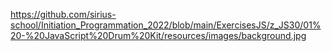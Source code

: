 https://github.com/sirius-school/Initiation_Programmation_2022/blob/main/ExercisesJS/z_JS30/01%20-%20JavaScript%20Drum%20Kit/resources/images/background.jpg